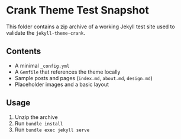 # Crank Theme Test Snapshot

This folder contains a zip archive of a working Jekyll test site used to validate the `jekyll-theme-crank`.

## Contents

- A minimal `_config.yml`
- A `Gemfile` that references the theme locally
- Sample posts and pages (`index.md`, `about.md`, `design.md`)
- Placeholder images and a basic layout

## Usage

1. Unzip the archive
2. Run `bundle install`
3. Run `bundle exec jekyll serve`
